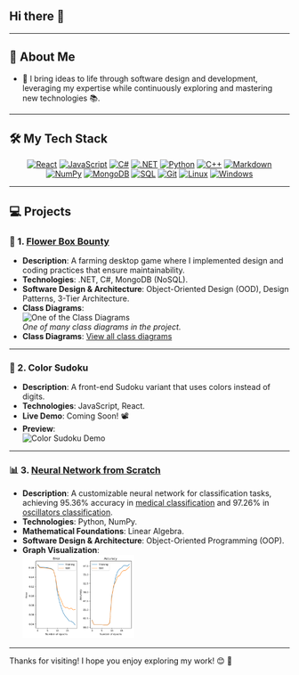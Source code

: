 ## Hi there 👋  
---
## 🌟 About Me  

- 🔭 I bring ideas to life through software design and development, leveraging my expertise while continuously exploring and mastering new technologies 📚.  

---
## 🛠 My Tech Stack  

<div align="center">
  
  [![React](https://img.shields.io/badge/React-20232A?style=for-the-badge&logo=react&logoColor=61DAFB)](https://github.com/cayscays/)
  [![JavaScript](https://img.shields.io/badge/JavaScript-F7DF1E?style=for-the-badge&logo=javascript&logoColor=black)](https://github.com/cayscays/)
  [![C#](https://img.shields.io/badge/C%23-239120?style=for-the-badge&logo=csharp&logoColor=white)](https://github.com/cayscays/Flower-Box-Bounty)
  [![.NET](https://img.shields.io/badge/.NET-512BD4?style=for-the-badge&logo=dotnet&logoColor=white)](https://github.com/cayscays/Flower-Box-Bounty)
  [![Python](https://img.shields.io/badge/Python-3776AB?style=for-the-badge&logo=python&logoColor=white)](https://github.com/cayscays/Neural-Network-From-Scratch)
  [![C++](https://img.shields.io/badge/C%2B%2B-00599C?style=for-the-badge&logo=c%2B%2B&logoColor=white)](https://github.com/cayscays/)
  [![Markdown](https://img.shields.io/badge/Markdown-000000?style=for-the-badge&logo=markdown&logoColor=white)](https://github.com/cayscays/)
  [![NumPy](https://img.shields.io/badge/NumPy-013243?style=for-the-badge&logo=numpy&logoColor=white)](https://github.com/cayscays/Neural-Network-From-Scratch)
  [![MongoDB](https://img.shields.io/badge/MongoDB-47A248?style=for-the-badge&logo=mongodb&logoColor=white)](https://github.com/cayscays/Flower-Box-Bounty)
  [![SQL](https://img.shields.io/badge/SQL-4479A1?style=for-the-badge&logo=amazon-dynamodb&logoColor=white)](https://github.com/cayscays/)
  [![Git](https://img.shields.io/badge/Git-F05032?style=for-the-badge&logo=git&logoColor=white)](https://github.com/cayscays/)
  [![Linux](https://img.shields.io/badge/Linux-FCC624?style=for-the-badge&logo=linux&logoColor=black)](https://github.com/cayscays/)
  [![Windows](https://img.shields.io/badge/Windows-0078D6?style=for-the-badge&logo=windows&logoColor=white)](https://github.com/cayscays/Flower-Box-Bounty)

</div>

---

## 💻 Projects  

### 🌱 1. [Flower Box Bounty](https://github.com/cayscays/Flower-Box-Bounty)  
- **Description**: A farming desktop game where I implemented design and coding practices that ensure maintainability.
- **Technologies**: .NET, C#, MongoDB (NoSQL).  
- **Software Design & Architecture**: Object-Oriented Design (OOD), Design Patterns, 3-Tier Architecture.  
- **Class Diagrams**:  
  <img src="https://private-user-images.githubusercontent.com/116169018/311239330-eedce7f4-b2d5-48f9-9f4e-5c86866ba4c4.png?jwt=eyJhbGciOiJIUzI1NiIsInR5cCI6IkpXVCJ9.eyJpc3MiOiJnaXRodWIuY29tIiwiYXVkIjoicmF3LmdpdGh1YnVzZXJjb250ZW50LmNvbSIsImtleSI6ImtleTUiLCJleHAiOjE3Mzk5Nzg0MjksIm5iZiI6MTczOTk3ODEyOSwicGF0aCI6Ii8xMTYxNjkwMTgvMzExMjM5MzMwLWVlZGNlN2Y0LWIyZDUtNDhmOS05ZjRlLTVjODY4NjZiYTRjNC5wbmc_WC1BbXotQWxnb3JpdGhtPUFXUzQtSE1BQy1TSEEyNTYmWC1BbXotQ3JlZGVudGlhbD1BS0lBVkNPRFlMU0E1M1BRSzRaQSUyRjIwMjUwMjE5JTJGdXMtZWFzdC0xJTJGczMlMkZhd3M0X3JlcXVlc3QmWC1BbXotRGF0ZT0yMDI1MDIxOVQxNTE1MjlaJlgtQW16LUV4cGlyZXM9MzAwJlgtQW16LVNpZ25hdHVyZT1hMWM1N2E5ODY3ZTM1ZjAyODI4N2Y5Mjc4ZjgyMDc5NzcwYjkwNDM3ZWEwYjEzZjQ3MTM1ODgwZTRjNjYyYWQ0JlgtQW16LVNpZ25lZEhlYWRlcnM9aG9zdCJ9.6hjg0fW7Ck7bHg8vrF_bCiJUr3cxQMqTdaPMVJiK1JQ" alt="One of the Class Diagrams" height="200px">  
  *One of many class diagrams in the project.*  
- **Class Diagrams**: [View all class diagrams](https://github.com/cayscays/Flower-Box-Bounty?tab=readme-ov-file#class-diagrams)  

---

### 🧩 2. Color Sudoku
- **Description**: A front-end Sudoku variant that uses colors instead of digits.  
- **Technologies**: JavaScript, React.  
- **Live Demo**: Coming Soon! :film_projector: 
- **Preview**:  
  <img src="https://github.com/user-attachments/assets/781c5a8b-5423-4daf-8b4c-b52059d8c3da" alt="Color Sudoku Demo" width="200px">  

---

### 📊 3. [Neural Network from Scratch](https://github.com/cayscays/Neural-Network-From-Scratch)  
- **Description**: A customizable neural network for classification tasks, achieving 95.36% accuracy in [medical classification](https://github.com/cayscays/Neural-Network-From-Scratch?tab=readme-ov-file#project-1-chronic-kidney-disease-classification) and 97.26% in [oscillators classification](https://github.com/cayscays/Neural-Network-From-Scratch?tab=readme-ov-file#project-2-oscillators-classification-in-game-of-life).  
- **Technologies**: Python, NumPy.  
- **Mathematical Foundations**: Linear Algebra.  
- **Software Design & Architecture**: Object-Oriented Programming (OOP).  
- **Graph Visualization**:  
  <img src="https://github.com/cayscays/Neural-Network-From-Scratch/blob/main/oscillators_classification_in_game_of_life/raw_results/accuracy%20and%20error.png?raw=true" alt="Game of Life Graph" width="200px">  

---

Thanks for visiting! I hope you enjoy exploring my work! 😊 📖  
